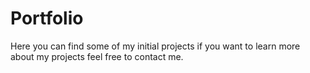 # Portfolio
Here you can find some of my initial projects if you want to learn more about my projects feel free to contact me.
